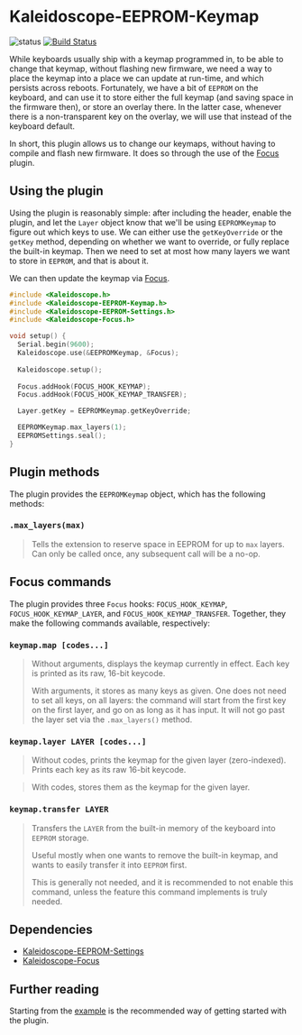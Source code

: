 # Kaleidoscope-EEPROM-Keymap

![status][st:stable] [![Build Status][travis:image]][travis:status]

 [travis:image]: https://travis-ci.org/keyboardio/Kaleidoscope-EEPROM-Keymap.svg?branch=master
 [travis:status]: https://travis-ci.org/keyboardio/Kaleidoscope-EEPROM-Keymap

 [st:stable]: https://img.shields.io/badge/stable-✔-black.svg?style=flat&colorA=44cc11&colorB=494e52
 [st:broken]: https://img.shields.io/badge/broken-X-black.svg?style=flat&colorA=e05d44&colorB=494e52
 [st:experimental]: https://img.shields.io/badge/experimental----black.svg?style=flat&colorA=dfb317&colorB=494e52

While keyboards usually ship with a keymap programmed in, to be able to change
that keymap, without flashing new firmware, we need a way to place the keymap
into a place we can update at run-time, and which persists across reboots.
Fortunately, we have a bit of `EEPROM` on the keyboard, and can use it to store
either the full keymap (and saving space in the firmware then), or store an
overlay there. In the latter case, whenever there is a non-transparent key on
the overlay, we will use that instead of the keyboard default.

In short, this plugin allows us to change our keymaps, without having to compile
and flash new firmware. It does so through the use of the [Focus][plugin:focus]
plugin.

 [plugin:focus]: https://github.com/keyboardio/Kaleidoscope-Focus

## Using the plugin

Using the plugin is reasonably simple: after including the header, enable the
plugin, and let the `Layer` object know that we'll be using `EEPROMKeymap` to
figure out which keys to use. We can either use the `getKeyOverride` or the
`getKey` method, depending on whether we want to override, or fully replace the
built-in keymap. Then we need to set at most how many layers we want to store in
`EEPROM`, and that is about it.

We can then update the keymap via [Focus][plugin:focus].

```c++
#include <Kaleidoscope.h>
#include <Kaleidoscope-EEPROM-Keymap.h>
#include <Kaleidoscope-EEPROM-Settings.h>
#include <Kaleidoscope-Focus.h>

void setup() {
  Serial.begin(9600);
  Kaleidoscope.use(&EEPROMKeymap, &Focus);
  
  Kaleidoscope.setup();
  
  Focus.addHook(FOCUS_HOOK_KEYMAP);
  Focus.addHook(FOCUS_HOOK_KEYMAP_TRANSFER);

  Layer.getKey = EEPROMKeymap.getKeyOverride;

  EEPROMKeymap.max_layers(1);
  EEPROMSettings.seal();
}
```

## Plugin methods

The plugin provides the `EEPROMKeymap` object, which has the following methods:

### `.max_layers(max)`

> Tells the extension to reserve space in EEPROM for up to `max` layers. Can
> only be called once, any subsequent call will be a no-op.

## Focus commands

The plugin provides three `Focus` hooks: `FOCUS_HOOK_KEYMAP`, `FOCUS_HOOK_KEYMAP_LAYER`,
and `FOCUS_HOOK_KEYMAP_TRANSFER`. Together, they make the following commands
available, respectively:

### `keymap.map [codes...]`

> Without arguments, displays the keymap currently in effect. Each key is
> printed as its raw, 16-bit keycode.
>
> With arguments, it stores as many keys as given. One does not need to set all
> keys, on all layers: the command will start from the first key on the first
> layer, and go on as long as it has input. It will not go past the layer set
> via the `.max_layers()` method.

### `keymap.layer LAYER [codes...]`

> Without codes, prints the keymap for the given layer (zero-indexed).
> Prints each key as its raw 16-bit keycode.

> With codes, stores them as the keymap for the given layer.

### `keymap.transfer LAYER`

> Transfers the `LAYER` from the built-in memory of the keyboard into `EEPROM`
> storage.
>
> Useful mostly when one wants to remove the built-in keymap, and wants to
> easily transfer it into `EEPROM` first.
>
> This is generally not needed, and it is recommended to not enable this
> command, unless the feature this command implements is truly needed.

## Dependencies

* [Kaleidoscope-EEPROM-Settings](https://github.com/keyboardio/Kaleidoscope-EEPROM-Settings)
* [Kaleidoscope-Focus](https://github.com/keyboardio/Kaleidoscope-Focus)

## Further reading

Starting from the [example][plugin:example] is the recommended way of getting
started with the plugin.

  [plugin:example]: https://github.com/keyboardio/Kaleidoscope-EEPROM-Keymap/blob/master/examples/EEPROM-Keymap/EEPROM-Keymap.ino
